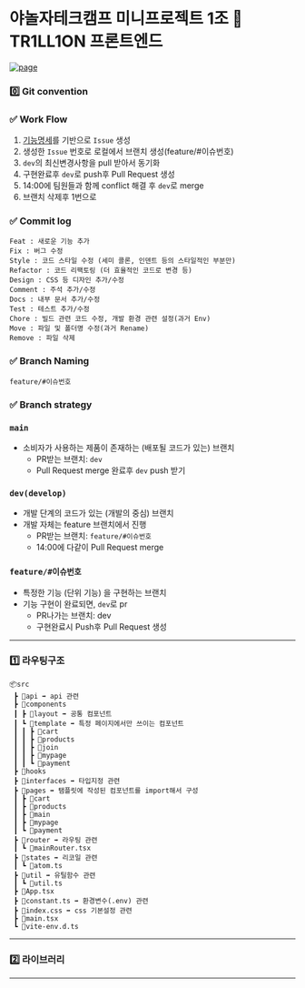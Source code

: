 # 야놀자테크캠프 미니프로젝트 1조 💸 TR1LL1ON 프론트엔드

<div align="center">
<p align="left">
  <a href="https://tr1ll1on.vercel.app/" target="_blank">
    <img src="https://img.shields.io/badge/TR1LL1ON-white?style=for-the-badge&logoColor=white" alt="page"/>
  </a>
</p>
</div>

### 0️⃣ Git convention

### ✅ Work Flow

1. [기능명세](https://www.notion.so/537d2e5282ec4c2aa0c96ebd5fc1f181?v=6c25db2751a74634824ae2fbb357c12a&pvs=4)를 기반으로 `Issue` 생성
2. 생성한 `Issue` 번호로 로컬에서 브랜치 생성(feature/#이슈번호)
3. `dev`의 최신변경사항을 pull 받아서 동기화
4. 구현완료후 `dev`로 push후 Pull Request 생성
5. 14:00에 팀원들과 함께 conflict 해결 후 `dev`로 merge
6. 브랜치 삭제후 1번으로

### ✅ Commit log

```
Feat : 새로운 기능 추가
Fix : 버그 수정
Style : 코드 스타일 수정 (세미 콜론, 인덴트 등의 스타일적인 부분만)
Refactor : 코드 리팩토링 (더 효율적인 코드로 변경 등)
Design : CSS 등 디자인 추가/수정
Comment : 주석 추가/수정
Docs : 내부 문서 추가/수정
Test : 테스트 추가/수정
Chore : 빌드 관련 코드 수정, 개발 환경 관련 설정(과거 Env)
Move : 파일 및 폴더명 수정(과거 Rename)
Remove : 파일 삭제
```

### ✅ Branch Naming

```
feature/#이슈번호
```

### ✅ Branch strategy

### `main`

- 소비자가 사용하는 제품이 존재하는 (배포될 코드가 있는) 브랜치
  - PR받는 브랜치: `dev`
  - Pull Request merge 완료후 `dev` push 받기

### `dev(develop)`

- 개발 단계의 코드가 있는 (개발의 중심) 브랜치
- 개발 자체는 feature 브랜치에서 진행
  - PR받는 브랜치: `feature/#이슈번호`
  - 14:00에 다같이 Pull Request merge

### `feature/#이슈번호`

- 특정한 기능 (단위 기능) 을 구현하는 브랜치
- 기능 구현이 완료되면, `dev`로 pr
  - PR나가는 브랜치: dev
  - 구현완료시 Push후 Pull Request 생성

---

### 1️⃣ 라우팅구조

```
📦src
 ┣ 📂api ➡️ api 관련
 ┣ 📂components
 ┃ ┣ 📂layout ➡️ 공통 컴포넌트
 ┃ ┗ 📂template ➡️ 특정 페이지에서만 쓰이는 컴포넌트
 ┃ ┃ ┣ 📂cart
 ┃ ┃ ┣ 📂products
 ┃ ┃ ┣ 📂join
 ┃ ┃ ┣ 📂mypage
 ┃ ┃ ┗ 📂payment
 ┣ 📂hooks
 ┣ 📂interfaces ➡️ 타입지정 관련
 ┣ 📂pages ➡️ 탬플릿에 작성된 컴포넌트를 import해서 구성
 ┃ ┣ 📂cart
 ┃ ┣ 📂products
 ┃ ┣ 📂main
 ┃ ┣ 📂mypage
 ┃ ┗ 📂payment
 ┣ 📂router ➡️ 라우팅 관련
 ┃ ┗ 📜mainRouter.tsx
 ┣ 📂states ➡️ 리코일 관련
 ┃ ┗ 📜atom.ts
 ┣ 📂util ➡️ 유틸함수 관련
 ┃ ┗ 📜util.ts
 ┣ 📜App.tsx
 ┣ 📜constant.ts ➡️ 환경변수(.env) 관련
 ┣ 📜index.css ➡️ css 기본설정 관련
 ┣ 📜main.tsx
 ┗ 📜vite-env.d.ts
```

---

### 2️⃣ 라이브러리

---
